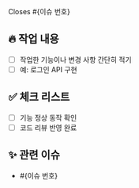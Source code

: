 Closes #{이슈 번호}

## 🔥 작업 내용  
- [ ] 작업한 기능이나 변경 사항 간단히 적기
- [ ] 예: 로그인 API 구현

## ✅ 체크 리스트  
- [ ] 기능 정상 동작 확인
- [ ] 코드 리뷰 반영 완료

## ✨ 관련 이슈
- #{이슈 번호}
